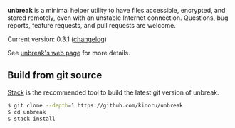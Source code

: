 **unbreak** is a minimal helper utility to have files accessible, encrypted, and stored remotely, even with an unstable Internet connection. Questions, bug reports, feature requests, and pull requests are welcome.

Current version: 0.3.1 ([changelog](https://github.com/kinoru/unbreak/blob/master/CHANGELOG.md))

See [unbreak's web page](https://e.xtendo.org/scs/unbreak) for more details.

## Build from git source

[Stack](http://haskellstack.org/) is the recommended tool to build the latest git version of unbreak.

```bash
$ git clone --depth=1 https://github.com/kinoru/unbreak
$ cd unbreak
$ stack install
```
